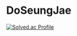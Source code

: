 # DoSeungJae
[![Solved.ac Profile](http://mazassumnida.wtf/api/v2/generate_badge?boj=gb4250)](https://solved.ac/gb4250/)

<!--
**DoSeungJae/DoSeungJae** is a ✨ _special_ ✨ repository because its `README.md` (this file) appears on your GitHub profile.

Here are some ideas to get you started:

- 🔭 I’m currently working on ...
- 🌱 I’m currently learning ...
- 👯 I’m looking to collaborate on ...
- 🤔 I’m looking for help with ...
- 💬 Ask me about ...
- 📫 How to reach me: ...
- 😄 Pronouns: ...
- ⚡ Fun fact: ...
-->
